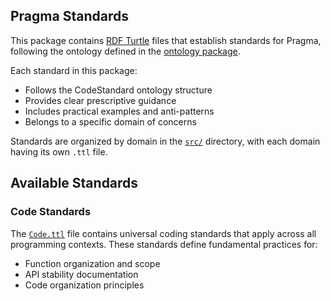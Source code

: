 ## Pragma Standards

This package contains [RDF Turtle](https://www.w3.org/TR/turtle/) files that establish standards for Pragma, following the ontology defined in the [ontology package](../ds-ontology/README.md).

Each standard in this package:
- Follows the CodeStandard ontology structure
- Provides clear prescriptive guidance
- Includes practical examples and anti-patterns
- Belongs to a specific domain of concerns

Standards are organized by domain in the [`src/`](./src/) directory, with each domain having its own `.ttl` file.

## Available Standards

### Code Standards
The [`Code.ttl`](./src/Code.ttl) file contains universal coding standards that apply across all programming contexts. These standards define fundamental practices for:
- Function organization and scope
- API stability documentation
- Code organization principles